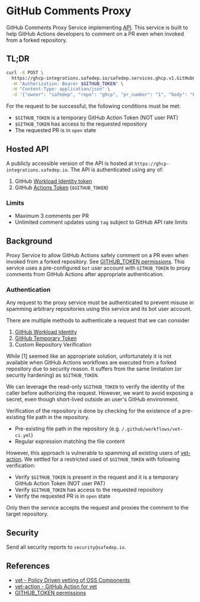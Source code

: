 # GitHub Comments Proxy
GitHub Comments Proxy Service implementing [API](https://buf.build/safedep/api/docs/main:safedep.services.ghcp.v1). This service
is built to help GitHub Actions developers to comment on a PR even when invoked from a forked repository.

## TL;DR

```bash
curl -X POST \
  https://ghcp-integrations.safedep.io/safedep.services.ghcp.v1.GitHubCommentsProxyService/CreatePullRequestComment \
  -H "Authorization: Bearer $GITHUB_TOKEN" \
  -H "Content-Type: application/json" \
  -d '{"owner": "safedep", "repo": "ghcp", "pr_number": "1", "body": "Hello, world!"}'
```

For the request to be successful, the following conditions must be met:

- `$GITHUB_TOKEN` is a temporary GitHub Action Token (NOT user PAT)
- `$GITHUB_TOKEN` has access to the requested repository
- The requested PR is in `open` state

## Hosted API

A publicly accessible version of the API is hosted at `https://ghcp-integrations.safedep.io`. The API is
authenticated using any of:

1. GitHub [Workload Identity token](https://docs.github.com/en/actions/security-for-github-actions/security-hardening-your-deployments/about-security-hardening-with-openid-connect)
2. GitHub [Actions Token](https://docs.github.com/en/actions/security-for-github-actions/security-guides/automatic-token-authentication#permissions-for-the-github_token) (`$GITHUB_TOKEN`)

### Limits

- Maximum 3 comments per PR
- Unlimited comment updates using `tag` subject to GitHub API rate limits

## Background

Proxy Service to allow GitHub Actions safely comment on a PR even when invoked from a forked repository. See 
[GITHUB_TOKEN permissions](https://docs.github.com/en/actions/security-for-github-actions/security-guides/automatic-token-authentication#permissions-for-the-github_token). This service uses a pre-configured `bot`
user account with `GITHUB_TOKEN` to proxy comments from GitHub Actions after appropriate authentication.

### Authentication

Any request to the proxy service must be authenticated to prevent misuse in spamming arbitrary
repositories using this service and its bot user account.

There are multiple methods to authenticate a request that we can consider

1. [GitHub Workload Identity](https://docs.github.com/en/actions/security-for-github-actions/security-hardening-your-deployments/about-security-hardening-with-openid-connect)
2. [GitHub Temporary Token](https://docs.github.com/en/actions/security-for-github-actions/security-guides/automatic-token-authentication)
3. Custom Repository Verification

While [1] seemed like an appropriate solution, unfortunately it is not available when GitHub Actions workflows are executed
from a forked repository due to security reason. It suffers from the same limitation (or security hardening) as `$GITHUB_TOKEN`.

We can leverage the read-only `$GITHUB_TOKEN` to verify the identity of the caller before authorizing the request. However,
we want to avoid exposing a secret, even though short-lived outside an user's GitHub environment.

Verification of the repository is done by checking for the existence of a pre-existing file path in the repository.

- Pre-existing file path in the repository (e.g. `/.github/workflows/vet-ci.yml`)
- Regular expression matching the file content

However, this approach is vulnerable to spamming all existing users of [vet-action](https://github.com/safedep/vet-action).
We settled for a restricted used of `$GITHUB_TOKEN` with following verification:

- Verify `$GITHUB_TOKEN` is present in the request and it is a temporary GitHub Action Token (NOT user PAT)
- Verify `$GITHUB_TOKEN` has access to the requested repository
- Verify the requested PR is in `open` state

Only then the service accepts the request and proxies the comment to the target repository.

## Security

Send all security reports to `security@safedep.io`.

## References

- [vet - Policy Driven vetting of OSS Components](https://github.com/safedep/vet)
- [vet-action - GitHub Action for vet](https://github.com/safedep/vet-action)
- [GITHUB_TOKEN permissions](https://docs.github.com/en/actions/security-for-github-actions/security-guides/automatic-token-authentication#permissions-for-the-github_token)

